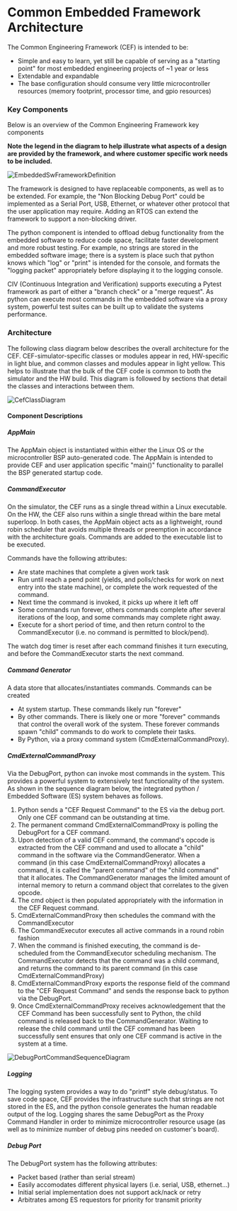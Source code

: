 # Common Embedded Framework Architecture

The Common Engineering Framework (CEF) is intended to be:

* Simple and easy to learn, yet still be capable of serving as a "starting point" for most embedded engineering projects of ~1 year or less
* Extendable and expandable
* The base configuration should consume very little microcontroller resources (memory footprint, processor time, and gpio resources)

### Key Components

Below is an overview of the Common Engineering Framework key components

**Note the legend in the diagram to help illustrate what aspects of a design are provided by the framework, and where customer specific work needs to be included.**

![EmbeddedSwFrameworkDefinition](./docsSource/EmbeddedSwFrameworkDefinition.png)

The framework is designed to have replaceable components, as well as to be extended.  For example, the "Non Blocking Debug Port" could be implemented as a Serial Port, USB, Ethernet, or whatever other protocol that the user application may require.  Adding an RTOS can extend the framework to support a non-blocking driver.

The python component is intended to offload debug functionality from the embedded software to reduce code space, facilitate faster development and more robust testing.  For example, no strings are stored in the embedded software image; there is a system is place such that python knows which "log" or "print" is intended for the console, and formats the "logging packet" appropriately before displaying it to the logging console.

CIV (Continuous Integration and Verification) supports executing a Pytest framework as part of either a "branch check" or a "merge request".  As python can execute most commands in the embedded software via a proxy system, powerful test suites can be built up to validate the systems performance.

### Architecture

The following class diagram below describes the overall architecture for the CEF.  CEF-simulator-specific classes or modules appear in red, HW-specific in light blue, and common classes and modules appear in light yellow.  This helps to illustrate that the bulk of the CEF code is common to both the simulator and the HW build.  This diagram is followed by sections that detail the classes and interactions between them.

![CefClassDiagram](./docsSource/CefClassDiagram.png)

#### Component Descriptions

##### AppMain

The AppMain object is instantiated within either the Linux OS or the microcontroller BSP auto-generated code.  The AppMain is intended to provide CEF and user application specific "main()" functionality to parallel the BSP generated startup code.

##### CommandExecutor

On the simulator, the CEF runs as a single thread within a Linux executable.  On the HW, the CEF also runs within a single thread within the bare metal superloop.  In both cases, the AppMain object acts as a lightweight, round robin scheduler that avoids multiple threads or preemption in accordance with the architecture goals.  Commands are added to the executable list to be executed.

Commands have the following attributes:

* Are state machines that complete a given work task
* Run until reach a pend point (yields, and polls/checks for work on next entry into the state machine), or complete the work requested of the command.
* Next time the command is invoked, it picks up where it left off
* Some commands run forever, others commands complete after several iterations of the loop, and some commands may complete right away.
* Execute for a short period of time, and then return control to the CommandExecutor (i.e. no command is permitted to block/pend).

The watch dog timer is reset after each command finishes it turn  executing, and before the CommandExecutor starts the next command.

##### Command Generator

A data store that allocates/instantiates commands.  Commands can be created

* At system startup.  These commands likely run "forever"
* By other commands.  There is likely one or more "forever" commands that control the overall work of the system.  These forever commands spawn "child" commands to do work to complete their tasks.
* By Python, via a proxy command system (CmdExternalCommandProxy).

##### CmdExternalCommandProxy

Via the DebugPort, python can invoke most commands in the system.  This provides a powerful system to extensively test functionality of the system.  As shown in the sequence diagram below, the integrated python / Embedded Software (ES) system behaves as follows.

1. Python sends a "CEF Request Command" to the ES via the debug port.  Only one CEF command can be outstanding at time.
2. The permanent command CmdExternalCommandProxy is polling the DebugPort for a CEF command.
3. Upon detection of a valid CEF command, the command's opcode is extracted from the CEF command and used to allocate a "child" command in the software via the CommandGenerator.  When a command (in this case CmdExternalCommandProxy) allocates  a command, it is called the "parent command" of the "child command" that it allocates.  The CommandGenerator manages the limited amount of internal memory to return a command object that correlates to the given opcode.
4. The cmd object is then populated appropriately with the information in the CEF Request command.
5. CmdExternalCommandProxy then schedules the command with the CommandExecutor
6. The CommandExecutor executes all active commands in a round robin fashion
7. When the command is finished executing, the command is de-scheduled from the CommandExecutor scheduling mechanism.  The CommandExecutor detects that the command was a child command, and returns the command to its  parent command (in this case CmdExternalCommandProxy)
8. CmdExternalCommandProxy exports the response field of the command to the "CEF Request Command" and sends the response back to python via the DebugPort.
9. Once CmdExternalCommandProxy receives acknowledgement that the CEF Command has been successfully sent to Python, the child command is released back to the CommandGenerator.  Waiting to release the child command until the CEF command has been successfully sent ensures that only one CEF command is active in the system at a time.

![DebugPortCommandSequenceDiagram](./docsSource/DebugPortCommandSequenceDiagram.png)

##### Logging

The logging system provides a way to do "printf" style debug/status.  To save code space, CEF provides the infrastructure  such that strings are not stored in the ES, and the python console generates the human readable output of the log.  Logging shares the same DebugPort as the Proxy Command Handler in order to minimize microcontroller resource usage (as well as to minimize number of debug pins needed on customer's board).

##### Debug Port

The DebugPort system has the following attributes:

* Packet based (rather than serial stream)
* Easily accomodates different physical layers (i.e. serial, USB, ethernet...)
* Initial serial implementation does not support ack/nack or retry
* Arbitrates among ES requestors for priority for transmit priority
